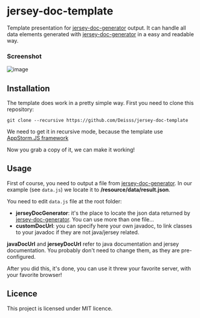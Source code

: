 jersey-doc-template
===================

Template presentation for [jersey-doc-generator](https://github.com/Deisss/jersey-doc-generator/) output.
It can handle all data elements generated with [jersey-doc-generator](https://github.com/Deisss/jersey-doc-generator/) in a easy and readable
way.

### Screenshot ###

![image](http://www.kirikoo.net/images/14Anonyme-20130819-021044.png)




Installation
------------

The template does work in a pretty simple way. First you need to clone this repository:

    git clone --recursive https://github.com/Deisss/jersey-doc-template

We need to get it in recursive mode, because the template use [AppStorm.JS framework](https://github.com/Deisss/AppStorm.JS)

Now you grab a copy of it, we can make it working!




Usage
-----

First of course, you need to output a file from [jersey-doc-generator](https://github.com/Deisss/jersey-doc-generator/).
In our example (see `data.js`) we locate it to __/resource/data/result.json__.

You need to edit `data.js` file at the root folder:

  * __jerseyDocGenerator__: it's the place to locate the json data returned by [jersey-doc-generator](https://github.com/Deisss/jersey-doc-generator). You can use more than one file...
  * __customDocUrl__: you can specify here your own javadoc, to link classes to your javadoc if they are not java/jersey related.

__javaDocUrl__ and __jerseyDocUrl__ refer to java documentation and jersey documentation.
You probably don't need to change them, as they are pre-configured.

After you did this, it's done, you can use it threw your favorite server, with your favorite browser!




Licence
-------

This project is licensed under MIT licence.
